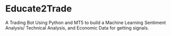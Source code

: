 # Educate2Trade
A Trading Bot Using Python and MT5 to build a Machine Learning Sentiment Analysis/ Technical Analysis, and Economic Data for getting signals.
